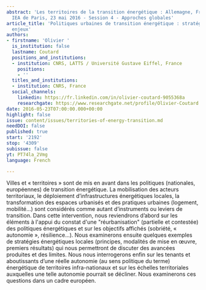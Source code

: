 ```yaml
---
abstract: 'Les territoires de la transition énergétique : Allemagne, France, Royaume-Uni.
  IEA de Paris, 23 mai 2016 - Session 4 - Approches globales'
article_title: 'Politiques urbaines de transition énergétique : stratégies, projets,
  enjeux'
authors:
- firstname: 'Olivier '
  is_institution: false
  lastname: Coutard
  positions_and_institutions:
  - institution: CNRS, LATTS / Université Gustave Eiffel, France
    positions:
    - ''
  titles_and_institutions:
  - institution: CNRS, France
  social_channels:
    linkedin: https://fr.linkedin.com/in/olivier-coutard-9055368a
    researchgate: https://www.researchgate.net/profile/Olivier-Coutard
date: 2016-05-23T07:00:00.000+00:00
highlight: false
issue: content/issues/territories-of-energy-transition.md
needDOI: false
published: true
start: '2192'
stop: '4309'
subissue: false
yt: PT74la_2Vmg
language: French

---
```

Villes et « territoires » sont de mis en avant dans les politiques (nationales, européennes) de transition énergétique. La mobilisation des acteurs territoriaux, le déploiement d’infrastructures énergétiques locales, la transformation des espaces urbanisés et des pratiques urbaines (logement, mobilité...) sont considérés comme autant d’instruments ou leviers de transition. Dans cette intervention, nous reviendrons d’abord sur les éléments à l'appui du constat d'une "réurbanisation" (partielle et contestée) des politiques énergétiques et sur les objectifs affichés (sobriété, « autonomie », résilience...). Nous examinerons ensuite quelques exemples de stratégies énergétiques locales (principes, modalités de mise en œuvre, premiers résultats) qui nous permettront de discuter des avancées produites et des limites. Nous nous interrogerons enfin sur les tenants et aboutissants d’une réelle autonomie (au sens politique du terme) énergétique de territoires infra-nationaux et sur les échelles territoriales auxquelles une telle autonomie pourrait se décliner. Nous examinerons ces questions dans un cadre européen.

<Youtube yt="PT74la_2Vmg" caption="Politiques urbaines de transition énergétique : stratégies, projets, enjeux" start="2192" stop="4309"></Youtube>